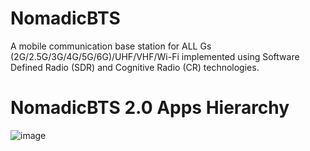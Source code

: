 # NomadicBTS
A mobile communication base station for ALL Gs (2G/2.5G/3G/4G/5G/6G)/UHF/VHF/Wi-Fi implemented using Software Defined Radio (SDR) and Cognitive Radio (CR) technologies.
# NomadicBTS 2.0 Apps Hierarchy
![image](https://user-images.githubusercontent.com/52743963/122982679-0efc4880-d393-11eb-9378-3de7c9f7e378.png)
